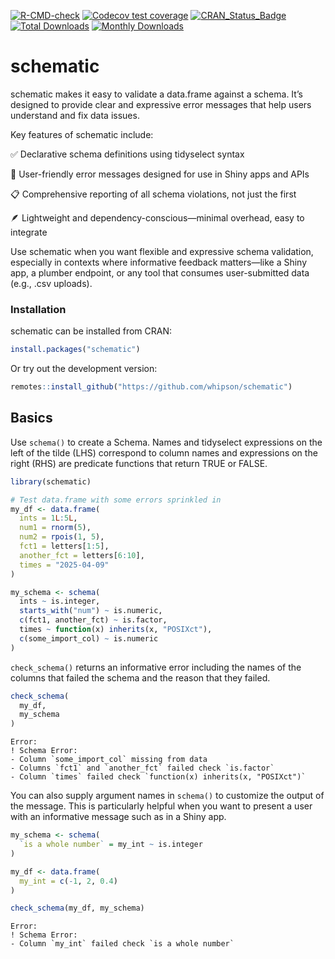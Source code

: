 

<!-- badges: start -->

[![R-CMD-check](https://github.com/whipson/schematic/actions/workflows/R-CMD-check.yaml/badge.svg)](https://github.com/whipson/schematic/actions/workflows/R-CMD-check.yaml)
[![Codecov test
coverage](https://codecov.io/gh/whipson/schematic/graph/badge.svg)](https://app.codecov.io/gh/whipson/schematic)
[![CRAN_Status_Badge](https://www.r-pkg.org/badges/version/schematic)](https://cran.r-project.org/package=schematic)
[![Total
Downloads](https://cranlogs.r-pkg.org/badges/grand-total/schematic)](https://CRAN.R-project.org/package=schematic)
[![Monthly
Downloads](https://cranlogs.r-pkg.org/badges/schematic)](https://cran.r-project.org/package=schematic)
<!-- badges: end -->

# schematic

schematic makes it easy to validate a data.frame against a schema. It’s
designed to provide clear and expressive error messages that help users
understand and fix data issues.

Key features of schematic include:

✅ Declarative schema definitions using tidyselect syntax

💬 User-friendly error messages designed for use in Shiny apps and APIs

📋 Comprehensive reporting of all schema violations, not just the first

🪶 Lightweight and dependency-conscious—minimal overhead, easy to
integrate

Use schematic when you want flexible and expressive schema validation,
especially in contexts where informative feedback matters—like a Shiny
app, a plumber endpoint, or any tool that consumes user-submitted data
(e.g., .csv uploads).

### Installation

schematic can be installed from CRAN:

``` r
install.packages("schematic")
```

Or try out the development version:

``` r
remotes::install_github("https://github.com/whipson/schematic")
```

## Basics

Use `schema()` to create a Schema. Names and tidyselect expressions on
the left of the tilde (LHS) correspond to column names and expressions
on the right (RHS) are predicate functions that return TRUE or FALSE.

``` r
library(schematic)

# Test data.frame with some errors sprinkled in
my_df <- data.frame(
  ints = 1L:5L,
  num1 = rnorm(5),
  num2 = rpois(1, 5),
  fct1 = letters[1:5],
  another_fct = letters[6:10],
  times = "2025-04-09"
)

my_schema <- schema(
  ints ~ is.integer,
  starts_with("num") ~ is.numeric,
  c(fct1, another_fct) ~ is.factor,
  times ~ function(x) inherits(x, "POSIXct"),
  c(some_import_col) ~ is.numeric
)
```

`check_schema()` returns an informative error including the names of the
columns that failed the schema and the reason that they failed.

``` r
check_schema(
  my_df,
  my_schema
)
```

    Error:
    ! Schema Error:
    - Column `some_import_col` missing from data
    - Columns `fct1` and `another_fct` failed check `is.factor`
    - Column `times` failed check `function(x) inherits(x, "POSIXct")`

You can also supply argument names in `schema()` to customize the output
of the message. This is particularly helpful when you want to present a
user with an informative message such as in a Shiny app.

``` r
my_schema <- schema(
  `is a whole number` = my_int ~ is.integer
)

my_df <- data.frame(
  my_int = c(-1, 2, 0.4)
)

check_schema(my_df, my_schema)
```

    Error:
    ! Schema Error:
    - Column `my_int` failed check `is a whole number`
